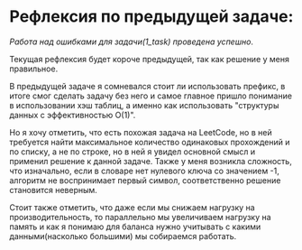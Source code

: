# Рефлексия по предыдущей задаче:
*Работа над ошибками для задачи(1_task) проведена успешно*.

Текущая рефлексия будет короче предыдущей, так как решение у меня правильное.

В предыдущей задаче я сомневался стоит ли использовать префикс, в итоге смог сделать задачу без него и самое главное пришло понимание в использовании хэш таблиц, а именно как использовать "структуры данных с эффективностью O(1)".

Но я хочу отметить, что есть похожая задача на LeetCode, но в ней требуется найти максимальное количество одинаковых прохождений и по списку, а не по строке, но  в ней я увидел основной смысл и применил решение к данной задаче. Также у меня возникла сложность, что изначально, если в словаре нет нулевого ключа со значением -1, алгоритм не воспринимает первый символ, соответственно решение становится неверным.

Стоит также отметить, что даже если мы снижаем нагрузку на производительность, то параллельно мы увеличиваем нагрузку на память и как я понимаю для баланса нужно учитывать с какими данными(насколько большими) мы собираемся работать.